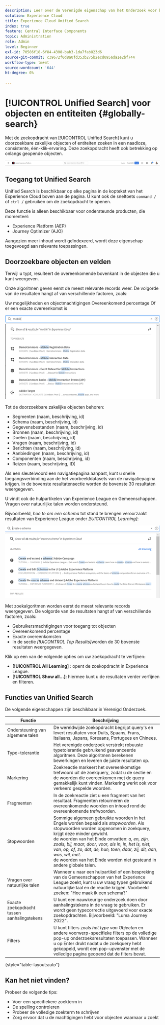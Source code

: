 ```yaml
---
description: Leer over de Verenigde eigenschap van het Onderzoek voor bepaalde toepassingen in Experience Cloud.
solution: Experience Cloud
title: Experience Cloud Unified Search
index: true
feature: Central Interface Components
topic: Administration
role: Admin
level: Beginner
exl-id: 70586f18-6f84-4308-bab3-1da7fab823d6
source-git-commit: c39672f0d8a0fd353b275b2ecd095ada1e2bf744
workflow-type: tm+mt
source-wordcount: '644'
ht-degree: 0%

---
```


# [!UICONTROL Unified Search] voor objecten en entiteiten {#globally-search}

Met de zoekopdracht van [!UICONTROL Unified Search] kunt u doorzoekbare zakelijke objecten of entiteiten zoeken in een naadloze, consistente, één-klik-ervaring. Deze zoekopdracht heeft ook betrekking op onlangs geopende objecten.

![ globaal onderzoek naar voorwerpen en entiteiten ](../assets/platform-search.png)

## Toegang tot Unified Search

Unified Search is beschikbaar op elke pagina in de koptekst van het Experience Cloud boven aan de pagina. U kunt ook de sneltoets `command /` of `ctrl /` gebruiken om de zoekopdracht te openen.

Deze functie is alleen beschikbaar voor ondersteunde producten, die momenteel:

* Experience Platform (AEP)
* Journey Optimizer (AJO)

Aangezien meer inhoud wordt geïndexeerd, wordt deze eigenschap toegevoegd aan relevante toepassingen.

## Doorzoekbare objecten en velden

Terwijl u typt, resulteert de overeenkomende bovenkant in de objecten die u kunt weergeven.

Onze algoritmen geven eerst de meest relevante records weer. De volgorde van de resultaten hangt af van verschillende factoren, zoals:

Uw mogelijkheden en objectmachtigingen
Overeenkomend percentage
Of er een exacte overeenkomst is

![ Verenigd Onderzoek in Experience Cloud ](../assets/unified-search-results.png)

Tot de doorzoekbare zakelijke objecten behoren:

* Segmenten (naam, beschrijving, id)
* Schema (naam, beschrijving, id)
* Gegevensbestanden (naam, beschrijving, id)
* Bronnen (naam, beschrijving, id)
* Doelen (naam, beschrijving, id)
* Vragen (naam, beschrijving, id)
* Berichten (naam, beschrijving, id)
* Aanbiedingen (naam, beschrijving, id)
* Componenten (naam, beschrijving, id)
* Reizen (naam, beschrijving, ID)

Als een sleutelwoord een navigatiepagina aanpast, kunt u snelle toegangsverbinding aan de het voorbeelddatasets van de navigatiepagina krijgen. In de bovenste resultatensectie worden de bovenste 30 resultaten weergegeven.

U vindt ook de hulpartikelen van Experience League en Gemeenschappen. Vragen over natuurlijke talen worden ondersteund.

Bijvoorbeeld, _hoe te om een schema_ tot stand te brengen veroorzaakt resultaten van Experience League onder _[!UICONTROL Learning]_:

![ Verenigd Onderzoek in de Hulp van het Experience Cloud ](../assets/unified-search-learning.png)

Met zoekalgoritmen worden eerst de meest relevante records weergegeven. De volgorde van de resultaten hangt af van verschillende factoren, zoals:

* Gebruikersmachtigingen voor toegang tot objecten
* Overeenkomend percentage
* Exacte overeenkomsten
* In de sectie _[!UICONTROL Top Results]_&#x200B;worden de 30 bovenste resultaten weergegeven.

Klik op een van de volgende opties om uw zoekopdracht te verfijnen:

* **[!UICONTROL All Learning]** : opent de zoekopdracht in Experience League.
* **[!UICONTROL Show all...]**: hiermee kunt u de resultaten verder verfijnen en filteren.

## Functies van Unified Search

De volgende eigenschappen zijn beschikbaar in Verenigd Onderzoek.

| Functie | Beschrijving |
| ------- | ------- |
| Ondersteuning van algemene talen | De wereldwijde zoekopdracht begrijpt query&#39;s en levert resultaten voor Duits, Spaans, Frans, Italiaans, Japans, Koreaans, Portugees en Chinees. |
| Typo-tolerantie | Het verenigde onderzoek verstrekt robuuste typetolerantie gebruikend geavanceerde algoritmen. Deze algoritmen berekenen bewerkingen en leveren de juiste resultaten op. |
| Markering | Zoekreactie markeert het overeenkomstige trefwoord uit de zoekquery, zodat u de sectie en de woorden die overeenkomen met de query gemakkelijk kunt vinden. Markering werkt ook voor verkeerd gespelde woorden. |
| Fragmenten | In de zoekreactie ziet u een fragment van het resultaat. Fragmenten retourneren de overeenkomende woorden en inhoud rond de overeenkomende trefwoorden. |
| Stopwoorden | Sommige algemeen gebruikte woorden in het Engels worden bepaald als _stopwoorden_. Als stopwoorden worden opgenomen in zoekquery, krijgt deze minder gewicht. <br> de woorden van het Einde omvatten: _a, en, zijn, zoals, bij, maar, door, voor, als in, in, het is, niet, van, op, of, zo, dat, de, hun, toen, daar, zij, dit, aan, was, wil, met_. <br> de woorden van het Einde worden niet gesteund in andere globale talen. |
| Vragen over natuurlijke talen | Wanneer u naar een hulpartikel of een bespreking van de Gemeenschappen van het Experience League zoekt, kunt u uw vraag typen gebruikend natuurlijke taal en de reactie krijgen. Voorbeeld zoeken: &quot;Hoe maak ik een schema?&quot; |
| Exacte zoekopdracht tussen aanhalingstekens | U kunt een nauwkeurige onderzoek doen door aanhalingstekens in de vraag te gebruiken. Er wordt geen typecorrectie uitgevoerd voor exacte zoekopdrachten. Bijvoorbeeld: &quot;Luma Journey 2022&quot;. |
| Filters | U kunt filters zoals _het type van Objecten_ en andere voorwerp-specifieke filters op de volledige pop-up onderzoeksresultaten toepassen. Wanneer u op Enter drukt nadat u de zoekquery hebt gekoppeld, wordt een pop-upvenster met de volledige pagina geopend dat de filters bevat. |

{style="table-layout:auto"}

## Kan het niet vinden?

Probeer de volgende tips:

* Voer een specifiekere zoekterm in
* De spelling controleren
* Probeer de volledige zoekterm te schrijven
* Zorg ervoor dat u de machtigingen hebt voor objecten waarnaar u zoekt
